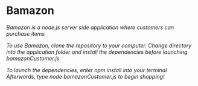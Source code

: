 # **Bamazon**

*Bamazon is a node.js server side application where customers can purchase items*

*To use Bamazon, clone the repository to your computer. Change directory into 
the application folder and install the dependencies before launching bamazonCustomer.js*

*To launch the dependencies, enter npm install into your terminal*
*Afterwards, type node bamazonCustomer.js to begin shopping!*